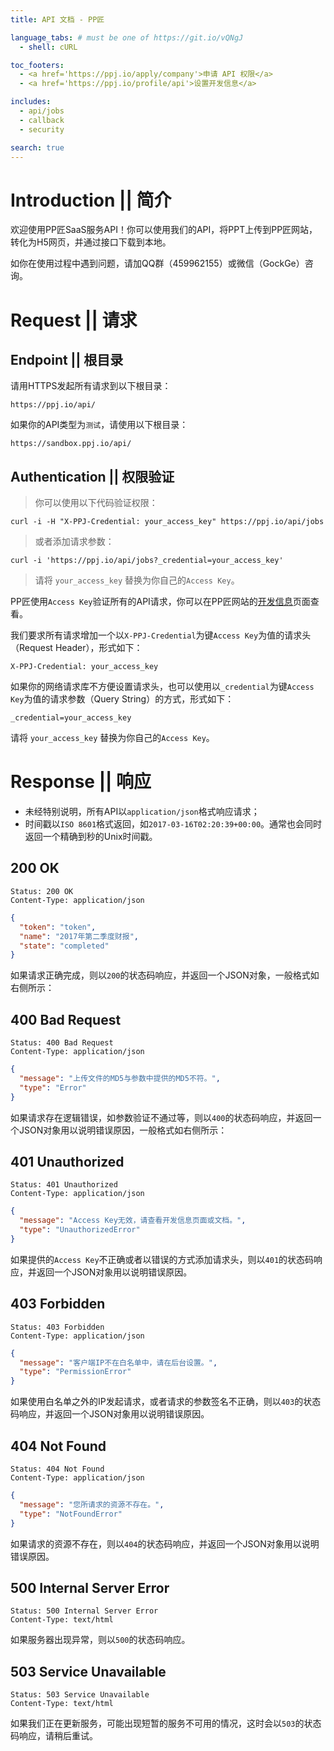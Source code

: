 ```yaml
---
title: API 文档 - PP匠

language_tabs: # must be one of https://git.io/vQNgJ
  - shell: cURL

toc_footers:
  - <a href='https://ppj.io/apply/company'>申请 API 权限</a>
  - <a href='https://ppj.io/profile/api'>设置开发信息</a>

includes:
  - api/jobs
  - callback
  - security

search: true
---
```


# Introduction || 简介

欢迎使用PP匠SaaS服务API！你可以使用我们的API，将PPT上传到PP匠网站，转化为H5网页，并通过接口下载到本地。

如你在使用过程中遇到问题，请加QQ群（459962155）或微信（GockGe）咨询。

# Request || 请求

## Endpoint ||  根目录

请用HTTPS发起所有请求到以下根目录：

`https://ppj.io/api/`

如果你的API类型为`测试`，请使用以下根目录：

`https://sandbox.ppj.io/api/`

## Authentication || 权限验证

> 你可以使用以下代码验证权限：

```shell
curl -i -H "X-PPJ-Credential: your_access_key" https://ppj.io/api/jobs
```

> 或者添加请求参数：

```shell
curl -i 'https://ppj.io/api/jobs?_credential=your_access_key'
```

> 请将 `your_access_key` 替换为你自己的`Access Key`。

PP匠使用`Access Key`验证所有的API请求，你可以在PP匠网站的[开发信息](https://ppj.io/profile/api)页面查看。

我们要求所有请求增加一个以`X-PPJ-Credential`为键`Access Key`为值的请求头（Request Header），形式如下：

`X-PPJ-Credential: your_access_key`

如果你的网络请求库不方便设置请求头，也可以使用以`_credential`为键`Access Key`为值的请求参数（Query String）的方式，形式如下：

`_credential=your_access_key`

<aside class="notice">
请将 <code>your_access_key</code> 替换为你自己的<code>Access Key</code>。
</aside>

# Response || 响应

- 未经特别说明，所有API以`application/json`格式响应请求；
- 时间戳以`ISO 8601`格式返回，如`2017-03-16T02:20:39+00:00`。通常也会同时返回一个精确到秒的Unix时间戳。

## 200 OK

```http
Status: 200 OK
Content-Type: application/json
```
```json
{
  "token": "token",
  "name": "2017年第二季度财报",
  "state": "completed"
}
```

如果请求正确完成，则以`200`的状态码响应，并返回一个JSON对象，一般格式如右侧所示：

## 400 Bad Request

```http
Status: 400 Bad Request
Content-Type: application/json
```

```json
{
  "message": "上传文件的MD5与参数中提供的MD5不符。",
  "type": "Error"
}
```

如果请求存在逻辑错误，如参数验证不通过等，则以`400`的状态码响应，并返回一个JSON对象用以说明错误原因，一般格式如右侧所示：

## 401 Unauthorized

```http
Status: 401 Unauthorized
Content-Type: application/json
```

```json
{
  "message": "Access Key无效，请查看开发信息页面或文档。",
  "type": "UnauthorizedError"
}
```

如果提供的`Access Key`不正确或者以错误的方式添加请求头，则以`401`的状态码响应，并返回一个JSON对象用以说明错误原因。

## 403 Forbidden

```http
Status: 403 Forbidden
Content-Type: application/json
```

```json
{
  "message": "客户端IP不在白名单中，请在后台设置。",
  "type": "PermissionError"
}
```

如果使用白名单之外的IP发起请求，或者请求的参数签名不正确，则以`403`的状态码响应，并返回一个JSON对象用以说明错误原因。

## 404 Not Found

```http
Status: 404 Not Found
Content-Type: application/json
```

```json
{
  "message": "您所请求的资源不存在。",
  "type": "NotFoundError"
}
```

如果请求的资源不存在，则以`404`的状态码响应，并返回一个JSON对象用以说明错误原因。

## 500 Internal Server Error

```http
Status: 500 Internal Server Error
Content-Type: text/html
```

如果服务器出现异常，则以`500`的状态码响应。

## 503 Service Unavailable

```http
Status: 503 Service Unavailable
Content-Type: text/html
```

如果我们正在更新服务，可能出现短暂的服务不可用的情况，这时会以`503`的状态码响应，请稍后重试。
